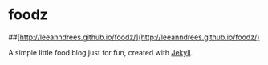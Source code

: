 foodz
=====
##[http://leeanndrees.github.io/foodz/](http://leeanndrees.github.io/foodz/)

A simple little food blog just for fun, created with [Jekyll](jekyllrb.com).